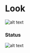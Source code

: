 # Look

![alt text](https://i.imgur.com/vRIZQsM.png)

### Status

![alt text](https://media.giphy.com/media/xUOxeXsWhw6DCW1cSA/giphy.gif)